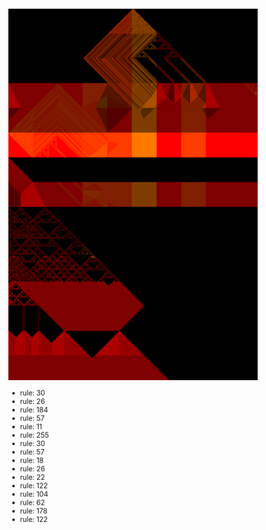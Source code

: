 ![photo](./output.png) 
 * rule: 30
* rule: 26
* rule: 184
* rule: 57
* rule: 11
* rule: 255
* rule: 30
* rule: 57
* rule: 18
* rule: 26
* rule: 22
* rule: 122
* rule: 104
* rule: 62
* rule: 178
* rule: 122
